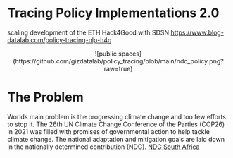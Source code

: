 # Tracing Policy Implementations 2.0
scaling development of the ETH Hack4Good with SDSN
https://www.blog-datalab.com/policy-tracing-nlp-h4g

<p align="center">
![public spaces](https://github.com/gizdatalab/policy_tracing/blob/main/ndc_policy.png?raw=true)
</p>

# The Problem
Worlds main problem is the progressing climate change and too few efforts to stop it. The 26th UN Climate Change Conference of the Parties (COP26) in 2021 was filled with promises of governmental action to help tackle climate change. The national adaptation and mitigation goals are laid down in the nationally determined contribution
(NDC). [NDC South Africa](https://www.dffe.gov.za/sites/default/files/docs/southafricasINDCupdated2021sept.pdf)

